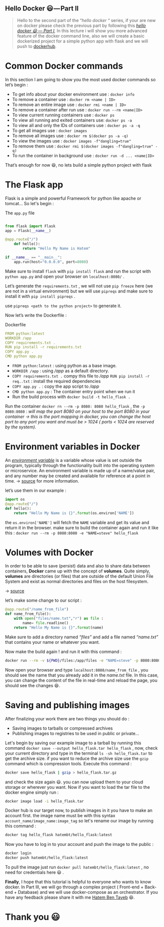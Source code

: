 ## Hello Docker 😃 — Part II



> Hello to the second part of the “_hello docker “_ series, if your are new on docker please check the previous part by following this [_hello docker 😃 — Part I_](/@hatemtayeb2/hello-docker-part-i-5e68889de0b1)_,_ In this lecture i will show you more advanced feature of the docker command line, also we will create a basic dockerized project for a simple python app with flask and we will push to [dockerhub](https://hub.docker.com/).

# Common Docker commands

In this section I am going to show you the most used docker commands so let’s begin :

* To get info about your docker environment use : `docker info` 
* To remove a container use : `docker rm <name | ID>`
* To remove an entire image use : `docker rmi <name | ID>`
* To remove a container after run use : `docker run --rm <name|ID>` 
* To view current running containers use : `docker ps`
* To view all running and exited containers use: `docker ps -a`
* To view all and only the IDs of containers use : `docker ps -a -q` 
* To get all images use : `docker images` 
* To remove all images use : `docker rm $(docker ps -a -q)`
* To view the _<none>_ images use : `docker images -f"dangling=true"`
* To remove them use : `docker rmi $(docker images -f"dangling=true" -q)` 
* To run the container in background use : `docker run -d ... <name|ID>`

That’s enough for now 😆, no lets build a simple python project with flask

# The Flask app


Flask is a simple and powerful Framework for python like apache or tomcat... So let's begin :

The `app.py` file
```python 

from flask import Flask
app = Flask(__name__)

@app.route("/")
    def hello():
        return "Hello My Name is Hatem"

if __name__ == "__main__":
    app.run(host="0.0.0.0", port=8080)
```
Make sure to install `flask` with `pip install flask` and run the script with `python app.py` and open your browser on `localhost:8080/` .

Let’s generate the `requirements.txt` , we will not use `pip freeze` here (we are not in a virtual environment) but we will use `pipreqs` and make sure to install it with `pip install pipreqs` .

use `pipreqs <path to the python project>` to generate it.

Now let’s write the Dockerfile :

Dockerfile

```yaml
FROM python:latest
WORKDIR /app
COPY requirements.txt .
RUN pip install -r requirements.txt
COPY app.py .
CMD python app.py
```

* `FROM python:latest` : using python as a base image.
* `WORKDIR /app` : using _/app_ as a default directory.
* `COPY requirements.txt .` compy this file to _/app_ `RUN pip install -r req..txt` : install the required dependencies
* `COPY app.py .` : copy the app script to _/app_ 
* `CMD python app.py` : The container entry point when we run it
* Run the build process with `docker build -t hello_flask .`

Run the container `docker rn --rm -p 8080: 8080 hello_flask` , the `-p 8080:8080` : _will map the port_ _8080 on your host to the port 8080 in your container → this is the port mapping in docker, you can change the host port to any port you want and must be > 1024 ( ports < 1024 are reserved by the system)._

# Environment variables in Docker

An [_environment variable_](https://en.wikipedia.org/wiki/Environment_variable) is a variable whose value is set outside the program, typically through the functionality built into the operating system or microservice. An environment variable is made up of a name/value pair, and any number may be created and available for reference at a point in time.
→ [source](/chingu/an-introduction-to-environment-variables-and-how-to-use-them-f602f66d15fa) for more information.

let’s use them in our example :


```python
import os 
@app.route("/")
def hello():
    return "Hello My Name is {}".format(os.environ['NAME'])
```


the `os.environ['NAME']` will fetch the `NAME` variable and get its value and return it in the browser.
make sure to build the container again and run it like this :
`docker run --rm -p 8080:8080 -e "NAME=steve" hello_flask`

# Volumes with Docker

In order to be able to save (persist) data and also to share data between containers, **Docker** came up with the concept of **volumes**. Quite simply, **volumes** are directories (or files) that are outside of the default Union File System and exist as normal directories and files on the host filesystem.

→ [source](https://blog.container-solutions.com/understanding-volumes-docker)

let’s make some change to our script :


```python
@app.route("/name_from_file")
def name_from_file():
    with open("files/name.txt","r") as file :
        name= file.readline()
    return "Hello My Name is {}".format(name)
```


Make sure to add a directory named _“files”_ and add a file named _“name.txt”_ that contains your name or whatever you want.

Now make the build again ! and run it with this command :


```bash
docker run --rm -v ${PWD}/files:/app/files -e "NAME=steve" -p 8080:8080 hello_flask
```


Now open your browser and type `localhost:8080/name_from_file` , you should see the name that you already add it in the _name.txt_ file. In this case, you can change the content of the file in real-time and reload the page, you should see the changes 😆.

# Saving and publishing images

After finalizing your work there are two things you should do :

*   Saving images to tarballs or compressed archives
*   Publishing images to registries to be used in public or private…

Let's begin by saving our example image to a tarball by running this command `docker save --output hello_flask.tar hello_flask` , now, check your current directory and type in the terminal `ls -sh hello_flask.tar` to get the archive size. if you want to reduce the archive size use the `gzip` command which is compression tools. Execute this command :


```bash
docker save hello_flask | gzip > hello_flask.tar.gz
```


and check the size again 😃. you can now upload them to your cloud storage or wherever you want. Now if you want to load the tar file to the docker engine simply run :


```bash
docker image load -i hello_flask.tar
```


Docker hub is our target now, to publish images in it you have to make an account first. the image name must be with this syntax `account_name/image_name:image_tag` so let's rename our image by running this command :


```bash
docker tag hello_flask hatembt/hello_flask:latest
```


Now you have to log in to your account and push the image to the public :


```bash
docker login 
docker push hatembt/hello_flask:latest
```


To pull the image just run `docker pull hatembt/hello_flask:latest` , no need for credentials here 😃 .

**Finally**, I hope that this tutorial is helpful to everyone who wants to know docker. In Part III, we will go through a complex project ( Front-end + Back-end + Database) and we will use docker-compose as an orchestrator. If you have any feedback please share it with me [Hatem Ben Tayeb](https://www.linkedin.com/in/hatembentayeb/) 😆.

# Thank you 😃


